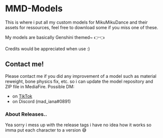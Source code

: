 # MMD-Models
This is where i put all my custom models for MikuMikuDance and their assets for ressources, feel free to download some if you miss one of these.

My models are basically Genshini themed~ 👉👈

Credits would be appreciated when use :)
## Contact me!
Please contact me if you did any improvement of a model such as material reweight, bone physics fix, etc.
so i can update the model repository and ZIP file in MediaFire.
Possible DM:
- on [TikTok](https://www.tiktok.com/@mad_iana)
- on Discord (mad_iana#0891)

### About Releases..
Yea sorry i mess up with the release tags i have no idea how it works so imma put each character to a version 😅